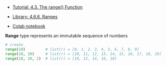
- [Tutorial: 4.3. The range() Function](https://docs.python.org/3/tutorial/controlflow.html#the-range-function)

- [Library: 4.6.6. Ranges](https://docs.python.org/3/library/stdtypes.html#ranges)

- [Colab notebook](https://drive.google.com/file/d/1fZPycs7yo1nUsRjO4lmZWV7byy86znhs/view)

**Range** type represents an immutable sequence of numbers

```python
# create 
range(10)         # list(r) = [0, 1, 2, 3, 4, 5, 6, 7, 8, 9] 
range(10, 20)     # list(r) = [10, 11, 12, 13, 14, 15, 16, 17, 18, 19]
range(10, 20, 2)  # list(r) = [10, 12, 14, 16, 18]
```


